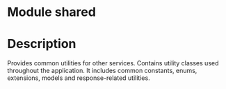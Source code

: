 # Module shared

# Description

Provides common utilities for other services. Contains utility classes used throughout the application. It includes common constants, enums, extensions, models and response-related utilities.